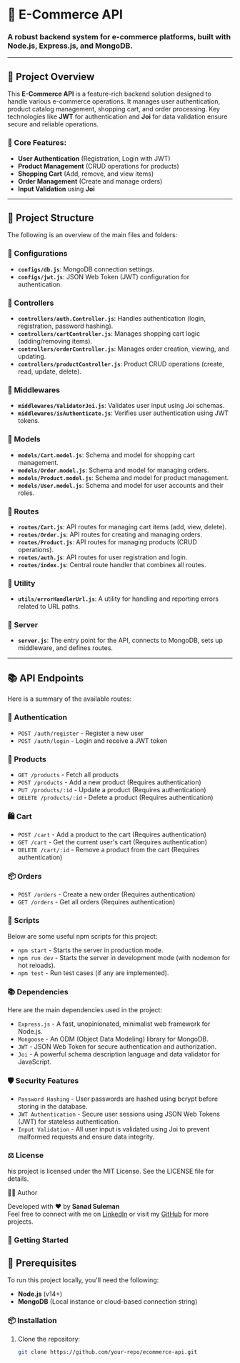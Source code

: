 # 🛒 E-Commerce API

### A robust backend system for e-commerce platforms, built with **Node.js**, **Express.js**, and **MongoDB**.

---

## 📝 Project Overview

This **E-Commerce API** is a feature-rich backend solution designed to handle various e-commerce operations. It manages user authentication, product catalog management, shopping cart, and order processing. Key technologies like **JWT** for authentication and **Joi** for data validation ensure secure and reliable operations.

### 🔑 Core Features:
- **User Authentication** (Registration, Login with JWT)
- **Product Management** (CRUD operations for products)
- **Shopping Cart** (Add, remove, and view items)
- **Order Management** (Create and manage orders)
- **Input Validation** using **Joi**

---

## 📂 Project Structure

The following is an overview of the main files and folders:

### 📁 Configurations
- **`configs/db.js`**: MongoDB connection settings.
- **`configs/jwt.js`**: JSON Web Token (JWT) configuration for authentication.

### 📁 Controllers
- **`controllers/auth.Controller.js`**: Handles authentication (login, registration, password hashing).
- **`controllers/cartController.js`**: Manages shopping cart logic (adding/removing items).
- **`controllers/orderController.js`**: Manages order creation, viewing, and updating.
- **`controllers/productController.js`**: Product CRUD operations (create, read, update, delete).

### 📁 Middlewares
- **`middlewares/ValidatorJoi.js`**: Validates user input using Joi schemas.
- **`middlewares/isAuthenticate.js`**: Verifies user authentication using JWT tokens.

### 📁 Models
- **`models/Cart.model.js`**: Schema and model for shopping cart management.
- **`models/Order.model.js`**: Schema and model for managing orders.
- **`models/Product.model.js`**: Schema and model for product management.
- **`models/User.model.js`**: Schema and model for user accounts and their roles.

### 📁 Routes
- **`routes/Cart.js`**: API routes for managing cart items (add, view, delete).
- **`routes/Order.js`**: API routes for creating and managing orders.
- **`routes/Product.js`**: API routes for managing products (CRUD operations).
- **`routes/auth.js`**: API routes for user registration and login.
- **`routes/index.js`**: Central route handler that combines all routes.

### 📁 Utility
- **`utils/errorHandlerUrl.js`**: A utility for handling and reporting errors related to URL paths.

### 📁 Server
- **`server.js`**: The entry point for the API, connects to MongoDB, sets up middleware, and defines routes.

---

## 📚 API Endpoints

Here is a summary of the available routes:

### 🔐 Authentication
- `POST /auth/register` - Register a new user
- `POST /auth/login` - Login and receive a JWT token

### 🛒 Products
- `GET /products` - Fetch all products
- `POST /products` - Add a new product (Requires authentication)
- `PUT /products/:id` - Update a product (Requires authentication)
- `DELETE /products/:id` - Delete a product (Requires authentication)

### 🛍️ Cart
- `POST /cart` - Add a product to the cart (Requires authentication)
- `GET /cart` - Get the current user's cart (Requires authentication)
- `DELETE /cart/:id` - Remove a product from the cart (Requires authentication)

### 📦 Orders
- `POST /orders` - Create a new order (Requires authentication)
- `GET /orders` - Get all orders (Requires authentication)
  
### 📜 Scripts

Below are some useful npm scripts for this project:

- `npm start` - Starts the server in production mode.
- `npm run dev` - Starts the server in development mode (with nodemon for hot reloads).
- `npm test` - Run test cases (if any are implemented).

### 📚 Dependencies

Here are the main dependencies used in the project:

- `Express.js` - A fast, unopinionated, minimalist web framework for Node.js.
- `Mongoose` - An ODM (Object Data Modeling) library for MongoDB.
- `JWT` - JSON Web Token for secure authentication and authorization.
- `Joi` - A powerful schema description language and data validator for JavaScript.

### 🛡️ Security Features
- `Password Hashing` - User passwords are hashed using bcrypt before storing in the database.
- `JWT Authentication` - Secure user sessions using JSON Web Tokens (JWT) for stateless authentication.
- `Input Validation` - All user input is validated using Joi to prevent malformed requests and ensure data integrity.

### ⚖️ License

his project is licensed under the MIT License. See the LICENSE file for details.

👨‍💻 Author

Developed with ❤️ by **Sanad Suleman**  
Feel free to connect with me on [LinkedIn](https://www.linkedin.com/in/sanad-suleman-922005301) or visit my [GitHub](https://github.com/sanadsul) for more projects.


### 🚀 Getting Started


## 🔧 Prerequisites

To run this project locally, you'll need the following:
- **Node.js** (v14+)
- **MongoDB** (Local instance or cloud-based connection string)

### 📦 Installation

1. Clone the repository:
   ```bash
   git clone https://github.com/your-repo/ecommerce-api.git
